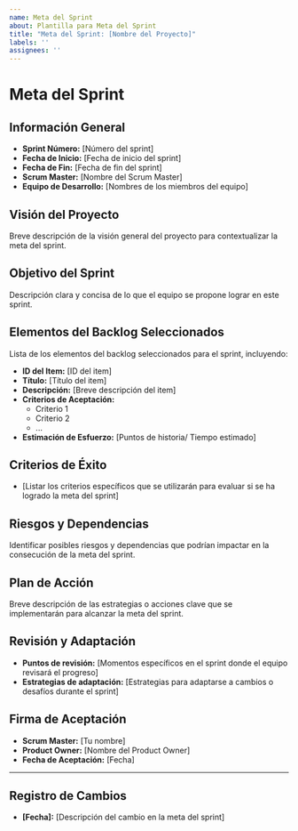 ```yaml
---
name: Meta del Sprint
about: Plantilla para Meta del Sprint
title: "Meta del Sprint: [Nombre del Proyecto]"
labels: ''
assignees: ''
---
```

# Meta del Sprint

## Información General
- **Sprint Número:** [Número del sprint]
- **Fecha de Inicio:** [Fecha de inicio del sprint]
- **Fecha de Fin:** [Fecha de fin del sprint]
- **Scrum Master:** [Nombre del Scrum Master]
- **Equipo de Desarrollo:** [Nombres de los miembros del equipo]

## Visión del Proyecto
Breve descripción de la visión general del proyecto para contextualizar la meta del sprint.

## Objetivo del Sprint
Descripción clara y concisa de lo que el equipo se propone lograr en este sprint.

## Elementos del Backlog Seleccionados
Lista de los elementos del backlog seleccionados para el sprint, incluyendo:
- **ID del Item:** [ID del item]
- **Título:** [Título del item]
- **Descripción:** [Breve descripción del item]
- **Criterios de Aceptación:** 
  - Criterio 1
  - Criterio 2
  - ...
- **Estimación de Esfuerzo:** [Puntos de historia/ Tiempo estimado]

## Criterios de Éxito
- [Listar los criterios específicos que se utilizarán para evaluar si se ha logrado la meta del sprint]

## Riesgos y Dependencias
Identificar posibles riesgos y dependencias que podrían impactar en la consecución de la meta del sprint.

## Plan de Acción
Breve descripción de las estrategias o acciones clave que se implementarán para alcanzar la meta del sprint.

## Revisión y Adaptación
- **Puntos de revisión:** [Momentos específicos en el sprint donde el equipo revisará el progreso]
- **Estrategias de adaptación:** [Estrategias para adaptarse a cambios o desafíos durante el sprint]

## Firma de Aceptación
- **Scrum Master:** [Tu nombre]
- **Product Owner:** [Nombre del Product Owner]
- **Fecha de Aceptación:** [Fecha]

---

## Registro de Cambios
- **[Fecha]:** [Descripción del cambio en la meta del sprint]
